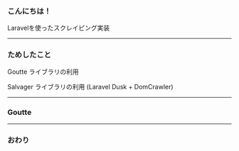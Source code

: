 ### こんにちは！

Laravelを使ったスクレイピング実装


---


### ためしたこと

Goutte ライブラリの利用

Salvager ライブラリの利用
(Laravel Dusk + DomCrawler)

---

### Goutte



---


### おわり
